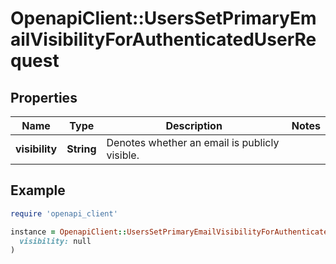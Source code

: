 # OpenapiClient::UsersSetPrimaryEmailVisibilityForAuthenticatedUserRequest

## Properties

| Name | Type | Description | Notes |
| ---- | ---- | ----------- | ----- |
| **visibility** | **String** | Denotes whether an email is publicly visible. |  |

## Example

```ruby
require 'openapi_client'

instance = OpenapiClient::UsersSetPrimaryEmailVisibilityForAuthenticatedUserRequest.new(
  visibility: null
)
```

